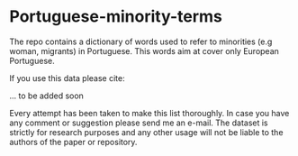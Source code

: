 # Portuguese-minority-terms

The repo contains a dictionary of words used to refer to minorities (e.g woman, migrants) in Portuguese. This words aim at cover only European Portuguese.

If you use this data please cite:

... to be added soon

Every attempt has been taken to make this list thoroughly. In case you have any comment or suggestion please send me an e-mail. The dataset is strictly for research purposes and any other usage will not be liable to the authors of the paper or repository.
